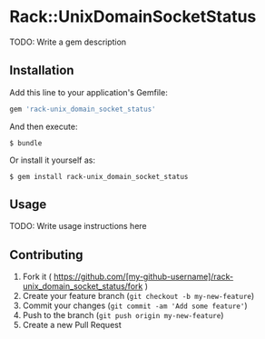 # Rack::UnixDomainSocketStatus

TODO: Write a gem description

## Installation

Add this line to your application's Gemfile:

```ruby
gem 'rack-unix_domain_socket_status'
```

And then execute:

    $ bundle

Or install it yourself as:

    $ gem install rack-unix_domain_socket_status

## Usage

TODO: Write usage instructions here

## Contributing

1. Fork it ( https://github.com/[my-github-username]/rack-unix_domain_socket_status/fork )
2. Create your feature branch (`git checkout -b my-new-feature`)
3. Commit your changes (`git commit -am 'Add some feature'`)
4. Push to the branch (`git push origin my-new-feature`)
5. Create a new Pull Request
